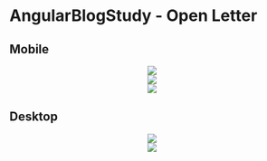 # AngularBlogStudy - Open Letter

## Mobile
<div align="center">
  <img src="https://github.com/GuilhermePMedeiros/angular-blog-study/assets/74070432/517fe32f-c4e9-4b64-85d7-563dd0275bea">
</div>

<div align="center">
  <img src="https://github.com/GuilhermePMedeiros/angular-blog-study/assets/74070432/3e621d17-ad64-45eb-9b26-c5ba0bdbffb7">
</div>

<div align="center">
  <img src="https://github.com/GuilhermePMedeiros/angular-blog-study/assets/74070432/c26bc94a-49e8-48b3-97f2-f4f65a307b67">
</div>

## Desktop
<div align="center">
  <img src="https://github.com/GuilhermePMedeiros/angular-blog-study/assets/74070432/dde1b0ae-81a9-486f-9cdf-2bc8fadf6d31">
</div>

<div align="center">
  <img src="https://github.com/GuilhermePMedeiros/angular-blog-study/assets/74070432/54245390-0470-4fbe-81be-9fa050e87bfc">
</div>
